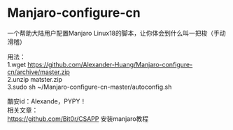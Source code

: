 # Manjaro-configure-cn
一个帮助大陆用户配置Manjaro Linux18的脚本，让你体会到什么叫一把梭（手动滑稽）

用法：  
1.wget https://github.com/Alexander-Huang/Manjaro-configure-cn/archive/master.zip  
2.unzip matster.zip  
3.sudo sh ~/Manjaro-configure-cn-master/autoconfig.sh  

酷安id：Alexande，PYPY！  
相关文章：  
https://github.com/Bit0r/CSAPP 安装manjaro教程
